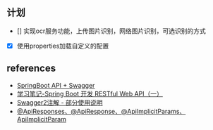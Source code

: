 ## 计划
- [] 实现ocr服务功能，上传图片识别，网络图片识别，可选识别的方式
- [x] 使用properties加载自定义的配置  

## references
- [SpringBoot API + Swagger](https://blog.csdn.net/qq_28336351/article/details/79327357)  
- [学习笔记-Spring Boot 开发 RESTful Web API（一）](https://blog.csdn.net/lightlater/article/details/81583455)    
- [Swagger2注解 - 部分使用说明](https://baijiahao.baidu.com/s?id=1634315317161175683&wfr=spider&for=pc)  
- [@ApiResponses、@ApiResponse、@ApiImplicitParams、ApiImplicitParam](https://blog.csdn.net/qq_36826506/article/details/82182817)  


